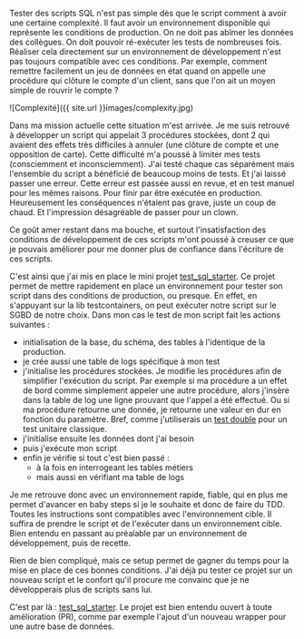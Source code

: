 Tester des scripts SQL n'est pas simple dès que le script comment à avoir une certaine complexité. 
Il faut avoir un environnement disponible qui représente les conditions de production. 
On ne doit pas abîmer les données des collègues. 
On doit pouvoir ré-exécuter les tests de nombreuses fois. 
Réaliser cela directement sur un environnement de développement n'est pas toujours compatible avec ces conditions. 
Par exemple, comment remettre facilement un jeu de données en état quand on appelle une procédure qui clôture le compte d'un client, sans que l'on ait un moyen simple de rouvrir le compte ? 

![Complexité]({{ site.url }}images/complexity.jpg)

Dans ma mission actuelle cette situation m'est arrivée. 
Je me suis retrouvé à développer un script qui appelait 3 procédures stockées, dont 2 qui avaient des effets très difficiles à annuler (une clôture de compte et une opposition de carte). 
Cette difficulté m'a poussé à limiter mes tests (consciemment et inconsciemment). 
J'ai testé chaque cas séparément mais l'ensemble du script a bénéficié de beaucoup moins de tests. 
Et j'ai laissé passer une erreur. 
Cette erreur est passée aussi en revue, et en test manuel pour les mêmes raisons.
Pour finir par être exécutée en production. 
Heureusement les conséquences n'étaient pas grave, juste un coup de chaud. 
Et l'impression désagréable de passer pour un clown. 

Ce goût amer restant dans ma bouche, et surtout l'insatisfaction des conditions de développement de ces scripts m'ont poussé à creuser ce que je pouvais améliorer pour me donner plus de confiance dans l'écriture de ces scripts. 

C'est ainsi que j'ai mis en place le mini projet [test_sql_starter](https://gitlab.com/davfranck/test_sql_starter). 
Ce projet permet de mettre rapidement en place un environnement pour tester son script dans des conditions de production, ou presque. 
En effet, en s'appuyant sur la lib testcontainers, on peut exécuter notre script sur le SGBD de notre choix. 
Dans mon cas le test de mon script fait les actions suivantes : 
* initialisation de la base, du schéma, des tables à l'identique de la production. 
* je crée aussi une table de logs spécifique à mon test
* j'initialise les procédures stockées. 
Je modifie les procédures afin de simplifier l'exécution du script. 
Par exemple si ma procédure a un effet de bord comme simplement appeler une autre procédure, alors j'insère dans la table de log une ligne prouvant que l'appel a été effectué. 
Ou si ma procédure retourne une donnée, je retourne une valeur en dur en fonction du paramètre. 
Bref, comme j'utiliserais un [test double](https://en.wikipedia.org/wiki/Test_double) pour un test unitaire classique. 
* j'initialise ensuite les données dont j'ai besoin
* puis j'exécute mon script
* enfin je vérifie si tout c'est bien passé : 
  * à la fois en interrogeant les tables métiers 
  * mais aussi en vérifiant ma table de logs

Je me retrouve donc avec un environnement rapide, fiable, qui en plus me permet d'avancer en baby steps si je le souhaite et donc de faire du TDD. 
Toutes les instructions sont compatibles avec l'environnement cible. 
Il suffira de prendre le script et de l'exécuter dans un environnement cible. 
Bien entendu en passant au préalable par un environnement de développement, puis de recette. 

Rien de bien compliqué, mais ce setup permet de gagner du temps pour la mise en place de ces bonnes conditions. 
J'ai déjà pu tester ce projet sur un nouveau script et le confort qu'il procure me convainc que je ne développerais plus de scripts sans lui. 

C'est par là : [test_sql_starter](https://gitlab.com/davfranck/test_sql_starter). 
Le projet est bien entendu ouvert à toute amélioration (PR), comme par exemple l'ajout d'un nouveau wrapper pour une autre base de données. 